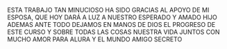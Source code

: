 ESTA TRABAJO TAN MINUCIOSO HA SIDO GRACIAS AL APOYO DE MI ESPOSA, QUE HOY DARÁ A LUZ A NUESTRO ESPERADO Y AMADO HIJO
ADEMAS ANTE TODO DEJAMOS EN MANOS DE DIOS EL PROGRESO DE ESTE CURSO Y SOBRE TODAS LAS COSAS NUESTRA VIDA JUNTOS
CON MUCHO AMOR PARA ALURA Y EL MUNDO
AMIGO SECRETO